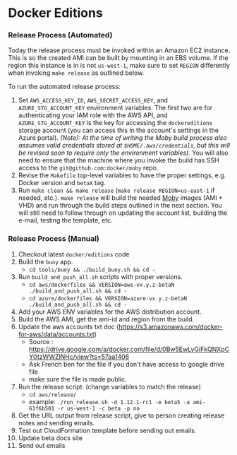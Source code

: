 # Docker Editions

### Release Process (Automated)

Today the release process must be invoked within an Amazon EC2 instance.  This
is so the created AMI can be built by mounting in an EBS volume.  If the region
this instance is in is not `us-west-1`, make sure to set `REGION` differently
when invoking `make release` as outlined below.

To run the automated release process:

1. Set `AWS_ACCESS_KEY_ID`, `AWS_SECRET_ACCESS_KEY`, and `AZURE_STG_ACCOUNT_KEY`
   environment variables.  The first two are for authenticating your IAM role
   with the AWS API, and `AZURE_STG_ACCOUNT_KEY` is the key for accessing the
   `dockereditions` storage account (you can access this in the account's settings
   in the Azure portal). _(Note): At the time of writing the Moby build process
   also assumes valid credentials stored at `$HOME/.aws/credentials`, but this will
   be revised soon to require only the environment variables)._  You will also
   need to ensure that the machine where you invoke the build has SSH access to
   the `git@github.com:docker/moby` repo.
2. Revise the `Makefile` top-level variables to have the proper settings, e.g.
   Docker version and `betaX` tag.
3. Run `make clean && make release` (`make release REGION=us-east-1` if needed,
   etc.).  `make release` will build the needed
   [Moby](https://github.com/docker/moby) images (AMI + VHD) and run through the
   build steps outlined in the next section.  You will still need to follow
   through on updating the account list, building the e-mail, testing the template,
   etc.

### Release Process (Manual)

1. Checkout latest `docker/editions` code
2. Build the `buoy` app.
    - `cd tools/buoy && ./build_buoy.sh && cd -`
3. Run `build_and_push_all.sh` scripts with proper versions.
    - `cd aws/dockerfiles && VERSION=aws-vx.y.z-betaN ./build_and_push_all.sh && cd -`
    - `cd azure/dockerfiles && VERSION=azure-vx.y.z-betaN ./build_and_push_all.sh && cd -`
4. Add your AWS ENV variables for the AWS distribution account.
5. Build the AWS AMI, get the ami-id and region from the build.
6. Update the aws accounts txt doc (https://s3.amazonaws.com/docker-for-aws/data/accounts.txt)
    - Source : https://drive.google.com/a/docker.com/file/d/0Bw5EwLyGjFkQNXpCY0tzWWZlNHc/view?ts=57aa1406
    - Ask French ben for the file if you don't have access to google drive file
    - make sure the file is made public.
7. Run the release script: (change variables to match the release)
    - `cd aws/release/`
    - example: `./run_release.sh -d 1.12.1-rc1 -e beta5 -a ami-61f6b501 -r us-west-1 -c beta -p no`
8. Get the URL output from release script, give to person creating release notes and sending emails.
9. Test out CloudFormation template before sending out emails.
10. Update beta docs site
11. Send out emails
